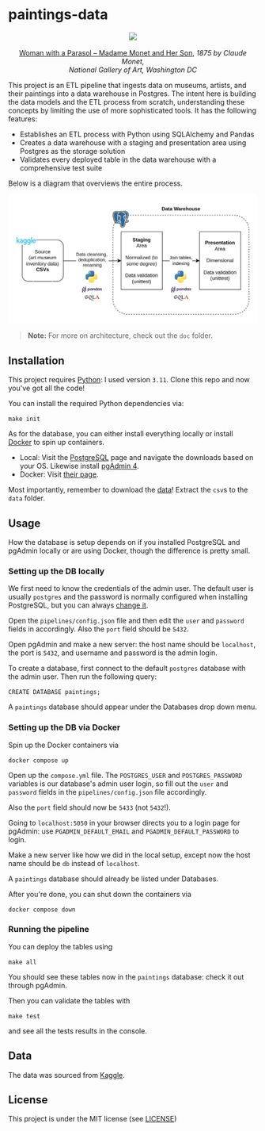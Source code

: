 # paintings-data

<p align="center">
<img src="https://upload.wikimedia.org/wikipedia/commons/thumb/1/1b/Claude_Monet_-_Woman_with_a_Parasol_-_Madame_Monet_and_Her_Son_-_Google_Art_Project.jpg/270px-Claude_Monet_-_Woman_with_a_Parasol_-_Madame_Monet_and_Her_Son_-_Google_Art_Project.jpg"
  width="250"/>
</p>

<p align="center">
  <a href="https://en.wikipedia.org/wiki/Woman_with_a_Parasol_%E2%80%93_Madame_Monet_and_Her_Son">Woman with a Parasol – Madame Monet and Her Son</a>, <i>1875 by Claude Monet, <br>National Gallery of Art, Washington DC</i>
</p>

This project is an ETL pipeline that ingests data on museums, artists, and their paintings into a data warehouse in Postgres. The intent here is building the data models and the ETL process from scratch, understanding these concepts by limiting the use of more sophisticated tools. It has the following features:

- Establishes an ETL process with Python using SQLAlchemy and Pandas
- Creates a data warehouse with a staging and presentation area using Postgres as the storage solution
- Validates every deployed table in the data warehouse with a comprehensive test suite

Below is a diagram that overviews the entire process.

<p align="center">
<img src="doc/overview.jpg" width="950"/>
</p>

> **Note:** For more on architecture, check out the `doc` folder.

## Installation
This project requires [Python](https://www.python.org/): I used version `3.11`. Clone this repo and now you've got all the code!

You can install the required Python dependencies via:
```
make init
```
As for the database, you can either install everything locally or install [Docker](https://www.docker.com/) to spin up containers.

- Local: Visit the [PostgreSQL](https://www.postgresql.org/download/) page and navigate the downloads based on your OS. Likewise install [pgAdmin 4](https://www.pgadmin.org/download/).
- Docker: Visit [their page](https://www.docker.com/get-started/).

Most importantly, remember to download the [data](https://www.kaggle.com/datasets/mexwell/famous-paintings)! Extract the `csv`s to the `data` folder.

## Usage
How the database is setup depends on if you installed PostgreSQL and pgAdmin locally or are using Docker, though the difference is pretty small.

### Setting up the DB locally
We first need to know the credentials of the admin user. The default user is usually `postgres` and the password is normally configured when installing PostgreSQL, but you can always [change it](https://stackoverflow.com/questions/12720967/how-can-i-change-a-postgresql-user-password). 

Open the `pipelines/config.json` file and then edit the `user` and `password` fields in accordingly. Also the `port` field should be `5432`.

Open pgAdmin and make a new server: the host name should be `localhost`, the port is `5432`, and username and password is the admin login.

To create a database, first connect to the default `postgres` database with the admin user. Then run the following query:
```
CREATE DATABASE paintings;
```
A `paintings` database should appear under the Databases drop down menu.

### Setting up the DB via Docker
Spin up the Docker containers via
```
docker compose up
```
Open up the `compose.yml` file. The `POSTGRES_USER` and `POSTGRES_PASSWORD` variables is our database's admin user login, so fill out the `user` and `password` fields in the `pipelines/config.json` file accordingly. 

Also the `port` field should now be `5433` (not `5432`!).

Going to `localhost:5050` in your browser directs you to a login page for pgAdmin: use `PGADMIN_DEFAULT_EMAIL` and `PGADMIN_DEFAULT_PASSWORD` to login.

Make a new server like how we did in the local setup, except now the host name should be `db` instead of `localhost`.

A `paintings` database should already be listed under Databases.

After you're done, you can shut down the containers via
```
docker compose down
```

### Running the pipeline
You can deploy the tables using
```
make all
```
You should see these tables now in the ``paintings`` database: check it out through pgAdmin.

Then you can validate the tables with
```
make test
```
and see all the tests results in the console.

## Data
The data was sourced from [Kaggle](https://www.kaggle.com/datasets/mexwell/famous-paintings).

## License
This project is under the MIT license (see [LICENSE](LICENSE))

